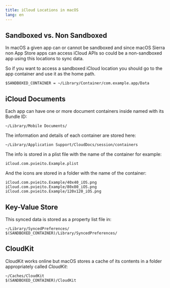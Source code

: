 ```yaml
---
title: iCloud Locations in macOS
lang: en
---
```


## Sandboxed vs. Non Sandboxed

In macOS a given app can or cannot be sandboxed and since macOS Sierra non App Store apps can access iCloud APIs so could be a non-sandboxed app using this locations to sync data.

So if you want to access a sandboxed iCloud location you should go to the app container and use it as the home path.

    $SANDBOXED_CONTAINER = ~/Library/Container/com.example.app/Data

## iCloud Documents

Each app can have one or more document containers inside named with its Bundle ID:

    ~/Library/Mobile Documents/

The information and details of each container are stored here:

    ~/Library/Application Support/CloudDocs/session/containers

The info is stored in a plist file with the name of the container for example:

    iCloud.com.pvieito.Example.plist

And the icons are stored in a folder with the name of the container:

    iCloud.com.pvieito.Example/40x40_iOS.png
    iCloud.com.pvieito.Example/80x80_iOS.png
    iCloud.com.pvieito.Example/120x120_iOS.png

## Key-Value Store

This synced data is stored as a property list file in:

    ~/Library/SyncedPreferences/
    $(SANDBOXED_CONTAINER)/Library/SyncedPreferences/

## CloudKit

CloudKit works online but macOS stores a cache of its contents in a folder appropriately called *CloudKit*:

    ~/Caches/CloudKit
    $(SANDBOXED_CONTAINER)/CloudKit
